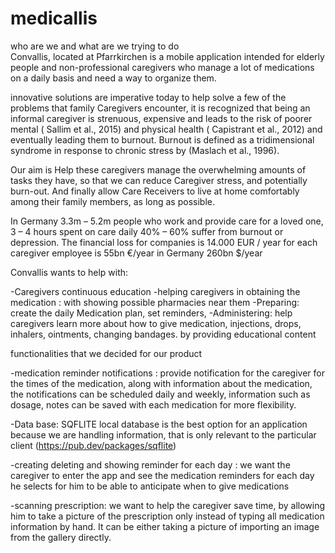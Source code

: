 # medicallis

who are we and what are we trying to do  
Convallis, located at Pfarrkirchen is a mobile application intended for elderly people and non-professional caregivers who manage a lot of medications on a daily basis and need a way to organize them.


innovative solutions are imperative today to help solve a few of the problems that family Caregivers encounter, it is recognized that being an informal caregiver is strenuous, expensive and leads to the risk of poorer mental ( Sallim et al., 2015) and physical health  ( Capistrant et al., 2012) and eventually leading them to burnout.  Burnout is defined as a tridimensional syndrome in response to chronic stress by (Maslach et al., 1996).


Our aim is Help these caregivers manage the overwhelming amounts of tasks they have, so that we can reduce Caregiver stress, and potentially burn-out. And finally allow Care Receivers to live at home comfortably among their family members, as long as possible.


In Germany 3.3m – 5.2m people who work and provide care for a loved one, 3 – 4 hours spent on care daily 40% – 60% suffer from burnout or depression. The financial loss for companies is 14.000 EUR / year  for each caregiver employee is 55bn €/year in Germany 260bn $/year 


Convallis wants to help with: 

-Caregivers continuous education
-helping caregivers in obtaining the medication : with showing  possible pharmacies near them 
-Preparing: create the daily Medication plan, set reminders, 
-Administering: help caregivers learn more about how to give medication, injections, drops, inhalers, ointments, changing bandages. by providing educational content 



functionalities that we decided for our product 


-medication reminder notifications :  provide notification for the caregiver for the times of the medication, along with information about the medication, 
the notifications can be scheduled daily and weekly, information such as dosage, notes can be saved with each medication for more flexibility. 


-Data base:  SQFLITE local database is the best option for an application  because we are handling information, that is only relevant to the particular client (https://pub.dev/packages/sqflite)

-creating deleting and showing reminder for each day : we want the caregiver to enter the app and see the medication reminders for each day he selects for him to be able to anticipate when to give medications


-scanning prescription: we want to help the caregiver save time, by allowing him to take a picture of the prescription only  instead of typing all medication information by hand. It can be either taking a picture of importing an image from the gallery directly.





